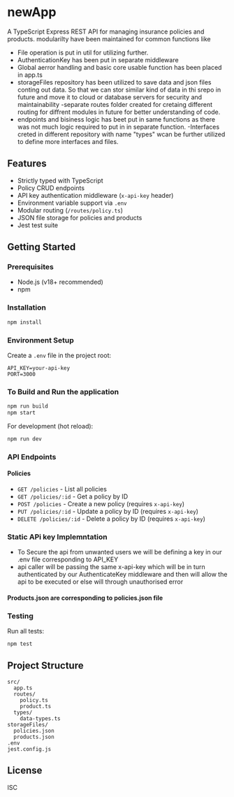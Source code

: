 # newApp

A TypeScript Express REST API for managing insurance policies and products.
modularilty have been maintained for common functions like

- File operation is put in util for utilizing further.
- AuthenticationKey has been put in separate middleware
- Global aerror handling and basic core usable function has been placed in app.ts
- storageFiles repository has been utilized to save data and json files conting out data. So that we can stor similar kind of data in thi srepo in future and move it to cloud or database servers for security and maintainability
  -separate routes folder created for cretaing different routing for diffrent modules in future for better understanding of code.
- endpoints and bisiness logic has beet put in same functions as there was not much logic required to put in in separate function.
  -Interfaces creted in different repository with name "types" wcan be further utilized to define more interfaces and files.

## Features

- Strictly typed with TypeScript
- Policy CRUD endpoints
- API key authentication middleware (`x-api-key` header)
- Environment variable support via `.env`
- Modular routing (`/routes/policy.ts`)
- JSON file storage for policies and products
- Jest test suite

## Getting Started

### Prerequisites

- Node.js (v18+ recommended)
- npm

### Installation

```sh
npm install
```

### Environment Setup

Create a `.env` file in the project root:

```
API_KEY=your-api-key
PORT=3000
```

### To Build and Run the application

```sh
npm run build
npm start
```

For development (hot reload):

```sh
npm run dev
```

### API Endpoints

#### Policies

- `GET /policies` - List all policies
- `GET /policies/:id` - Get a policy by ID
- `POST /policies` - Create a new policy (requires `x-api-key`)
- `PUT /policies/:id` - Update a policy by ID (requires `x-api-key`)
- `DELETE /policies/:id` - Delete a policy by ID (requires `x-api-key`)

### Static APi key Implemntation

- To Secure the api from unwanted users we will be defining a key in our .env file corresponding to API_KEY
- api caller will be passing the same x-api-key which will be in turn authenticated by our AuthenticateKey middleware and then will allow the api to be executed or else will through unauthorised error

#### Products.json are corresponding to policies.json file

### Testing

Run all tests:

```sh
npm test
```

## Project Structure

```
src/
  app.ts
  routes/
    policy.ts
    product.ts
  types/
    data-types.ts
storageFiles/
  policies.json
  products.json
.env
jest.config.js
```

## License

ISC
